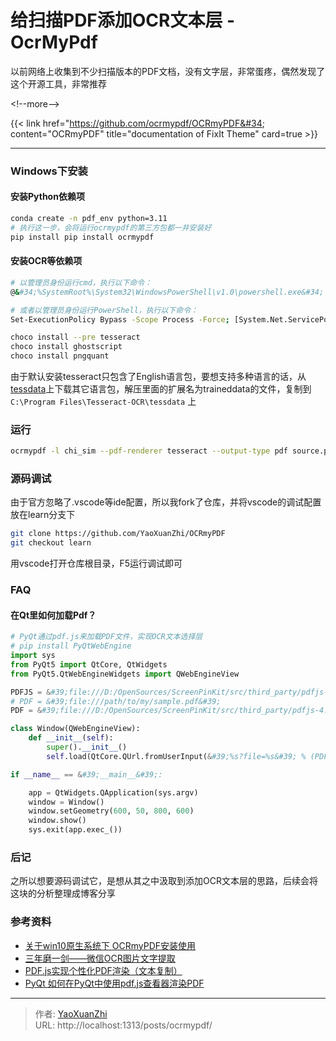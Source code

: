 # 给扫描PDF添加OCR文本层 - OcrMyPdf


以前网络上收集到不少扫描版本的PDF文档，没有文字层，非常蛋疼，偶然发现了这个开源工具，非常推荐

&lt;!--more--&gt;

{{&lt; link href=&#34;https://github.com/ocrmypdf/OCRmyPDF&#34; content=&#34;OCRmyPDF&#34; title=&#34;documentation of FixIt Theme&#34; card=true &gt;}}

---

### Windows下安装

#### 安装Python依赖项
```sh
conda create -n pdf_env python=3.11
# 执行这一步，会将运行ocrmypdf的第三方包都一并安装好
pip install pip install ocrmypdf
```

#### 安装OCR等依赖项
```sh
# 以管理员身份运行cmd，执行以下命令：
@&#34;%SystemRoot%\System32\WindowsPowerShell\v1.0\powershell.exe&#34; -NoProfile -InputFormat None -ExecutionPolicy Bypass -Command &#34;[System.Net.ServicePointManager]::SecurityProtocol = 3072; iex ((New-Object System.Net.WebClient).DownloadString(&#39;https://community.chocolatey.org/install.ps1&#39;))&#34; &amp;&amp; SET &#34;PATH=%PATH%;%ALLUSERSPROFILE%\chocolatey\bin&#34;

# 或者以管理员身份运行PowerShell，执行以下命令：
Set-ExecutionPolicy Bypass -Scope Process -Force; [System.Net.ServicePointManager]::SecurityProtocol = [System.Net.ServicePointManager]::SecurityProtocol -bor 3072; iex ((New-Object System.Net.WebClient).DownloadString(&#39;https://community.chocolatey.org/install.ps1&#39;))

choco install --pre tesseract
choco install ghostscript
choco install pngquant
```

由于默认安装tesseract只包含了English语言包，要想支持多种语言的话，从[tessdata](https://github.com/tesseract-ocr/tessdata/)上下载其它语言包，解压里面的扩展名为traineddata的文件，复制到 `C:\Program Files\Tesseract-OCR\tessdata` 上

### 运行
```sh
ocrmypdf -l chi_sim --pdf-renderer tesseract --output-type pdf source.pdf ocr.pdf
```

### 源码调试
由于官方忽略了.vscode等ide配置，所以我fork了仓库，并将vscode的调试配置放在learn分支下

```sh
git clone https://github.com/YaoXuanZhi/OCRmyPDF
git checkout learn
```

用vscode打开仓库根目录，F5运行调试即可

### FAQ

#### 在Qt里如何加载Pdf？

```python
# PyQt通过pdf.js来加载PDF文件，实现OCR文本选择层
# pip install PyQtWebEngine
import sys
from PyQt5 import QtCore, QtWidgets
from PyQt5.QtWebEngineWidgets import QWebEngineView

PDFJS = &#39;file:///D:/OpenSources/ScreenPinKit/src/third_party/pdfjs-4.6.82-dist/web/viewer.html&#39;
# PDF = &#39;file:///path/to/my/sample.pdf&#39;
PDF = &#39;file:///D:/OpenSources/ScreenPinKit/src/third_party/pdfjs-4.6.82-dist/web/compressed.tracemonkey-pldi-09.pdf&#39;

class Window(QWebEngineView):
    def __init__(self):
        super().__init__()
        self.load(QtCore.QUrl.fromUserInput(&#39;%s?file=%s&#39; % (PDFJS, PDF)))

if __name__ == &#39;__main__&#39;:

    app = QtWidgets.QApplication(sys.argv)
    window = Window()
    window.setGeometry(600, 50, 800, 600)
    window.show()
    sys.exit(app.exec_())
```

### 后记
之所以想要源码调试它，是想从其之中汲取到添加OCR文本层的思路，后续会将这块的分析整理成博客分享

### 参考资料
 - [关于win10原生系统下 OCRmyPDF安装使用](https://www.cnblogs.com/edisp/p/16667455.html)
 - [三年磨一剑——微信OCR图片文字提取](https://cloud.tencent.com/developer/article/1798403)
 - [PDF.js实现个性化PDF渲染（文本复制）](https://www.cnblogs.com/lalalagq/p/9939471.html)
 - [PyQt 如何在PyQt中使用pdf.js查看器渲染PDF](https://geek-docs.com/pyqt/pyqt-questions/27_pyqt_how_to_render_pdf_using_pdfjs_viewer_in_pyqt.html)

---

> 作者: [YaoXuanZhi](https://github.com/YaoXuanZhi)  
> URL: http://localhost:1313/posts/ocrmypdf/  


